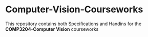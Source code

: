 # Computer-Vision-Courseworks
This repository contains both Specifications and Handins for the **COMP3204-Computer Vision** courseworks
